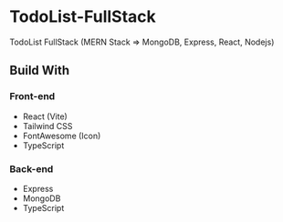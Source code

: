 # TodoList-FullStack
TodoList FullStack (MERN Stack => MongoDB, Express, React, Nodejs)

## Build With
### Front-end
- React (Vite)
- Tailwind CSS
- FontAwesome (Icon)
- TypeScript
  
### Back-end
* Express
* MongoDB
* TypeScript

